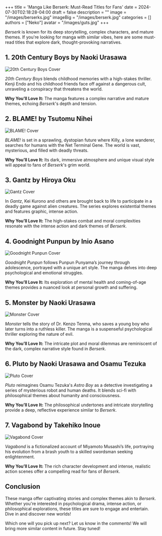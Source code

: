 +++
title = 'Manga Like Berserk: Must-Read Titles for Fans'
date = 2024-07-30T02:18:28-04:00
draft = false
description = ""
image = "/images/berserks.jpg"
imageBig = "/images/berserk.jpg"
categories = []
authors = ["Neko"]
avatar = "/images/guts.jpg"
+++

*Berserk* is known for its deep storytelling, complex characters, and mature themes. If you're looking for manga with similar vibes, here are some must-read titles that explore dark, thought-provoking narratives.


## 1. 20th Century Boys by Naoki Urasawa

![20th Century Boys Cover](/images/20thcentcover.avif)

*20th Century Boys* blends childhood memories with a high-stakes thriller. Kenji Endo and his childhood friends face off against a dangerous cult, unraveling a conspiracy that threatens the world.

**Why You’ll Love It:** The manga features a complex narrative and mature themes, echoing *Berserk*'s depth and tension.

## 2. BLAME! by Tsutomu Nihei

![BLAME! Cover](/images/blame.jpg)

*BLAME!* is set in a sprawling, dystopian future where Killy, a lone wanderer, searches for humans with the Net Terminal Gene. The world is vast, mysterious, and filled with deadly threats.

**Why You’ll Love It:** Its dark, immersive atmosphere and unique visual style will appeal to fans of *Berserk*'s grim world.

## 3. Gantz by Hiroya Oku

![Gantz Cover](/images/gantz.jpg)

In *Gantz*, Kei Kurono and others are brought back to life to participate in a deadly game against alien creatures. The series explores existential themes and features graphic, intense action.

**Why You’ll Love It:** The high-stakes combat and moral complexities resonate with the intense action and dark themes of *Berserk*.


## 4. Goodnight Punpun by Inio Asano

![Goodnight Punpun Cover](/images/goodnight.jpg)

*Goodnight Punpun* follows Punpun Punyama’s journey through adolescence, portrayed with a unique art style. The manga delves into deep psychological and emotional struggles.

**Why You’ll Love It:** Its exploration of mental health and coming-of-age themes provides a nuanced look at personal growth and suffering.

## 5. Monster by Naoki Urasawa

![Monster Cover](/images/monster.jpg)

*Monster* tells the story of Dr. Kenzo Tenma, who saves a young boy who later turns into a ruthless killer. The manga is a suspenseful psychological thriller exploring the nature of evil.

**Why You’ll Love It:** The intricate plot and moral dilemmas are reminiscent of the dark, complex narrative style found in *Berserk*.

## 6. Pluto by Naoki Urasawa and Osamu Tezuka

![Pluto Cover](/images/pluto.webp)

*Pluto* reimagines Osamu Tezuka's *Astro Boy* as a detective investigating a series of mysterious robot and human deaths. It blends sci-fi with philosophical themes about humanity and consciousness.

**Why You’ll Love It:** The philosophical undertones and intricate storytelling provide a deep, reflective experience similar to *Berserk*.

## 7. Vagabond by Takehiko Inoue

![Vagabond Cover](/images/vagabond.jpeg)

*Vagabond* is a fictionalized account of Miyamoto Musashi’s life, portraying his evolution from a brash youth to a skilled swordsman seeking enlightenment. 

**Why You’ll Love It:** The rich character development and intense, realistic action scenes offer a compelling read for fans of *Berserk*.

## Conclusion

These manga offer captivating stories and complex themes akin to *Berserk*. Whether you're interested in psychological drama, intense action, or philosophical explorations, these titles are sure to engage and entertain. Dive in and discover new worlds!

Which one will you pick up next? Let us know in the comments! We will bring more similar content in future. Stay tuned!